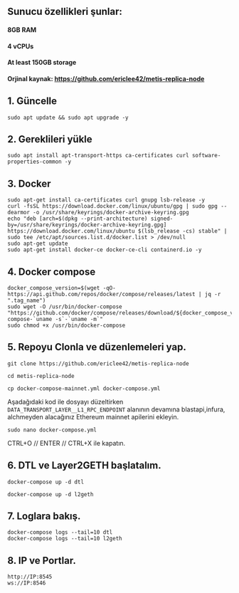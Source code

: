 ## Sunucu özellikleri şunlar:
#### 8GB RAM
#### 4 vCPUs
#### At least 150GB storage
#### Orjinal kaynak: https://github.com/ericlee42/metis-replica-node

## 1. Güncelle
```
sudo apt update && sudo apt upgrade -y
```

## 2. Gereklileri yükle
```
sudo apt install apt-transport-https ca-certificates curl software-properties-common -y
```
## 3. Docker
```
sudo apt-get install ca-certificates curl gnupg lsb-release -y
curl -fsSL https://download.docker.com/linux/ubuntu/gpg | sudo gpg --dearmor -o /usr/share/keyrings/docker-archive-keyring.gpg
echo "deb [arch=$(dpkg --print-architecture) signed-by=/usr/share/keyrings/docker-archive-keyring.gpg] https://download.docker.com/linux/ubuntu $(lsb_release -cs) stable" | sudo tee /etc/apt/sources.list.d/docker.list > /dev/null
sudo apt-get update
sudo apt-get install docker-ce docker-ce-cli containerd.io -y
```

## 4. Docker compose
```
docker_compose_version=$(wget -qO- https://api.github.com/repos/docker/compose/releases/latest | jq -r ".tag_name")
sudo wget -O /usr/bin/docker-compose "https://github.com/docker/compose/releases/download/${docker_compose_version}/docker-compose-`uname -s`-`uname -m`"
sudo chmod +x /usr/bin/docker-compose
```

## 5. Repoyu Clonla ve düzenlemeleri yap.
```
git clone https://github.com/ericlee42/metis-replica-node
```
```
cd metis-replica-node
```
```
cp docker-compose-mainnet.yml docker-compose.yml
```

Aşadağıdaki kod ile dosyayı düzeltirken `DATA_TRANSPORT_LAYER__L1_RPC_ENDPOINT` alanının devamına blastapi,infura, alchmeyden alacağınız Ethereum mainnet apilerini ekleyin.

```
sudo nano docker-compose.yml
```
CTRL+O // ENTER // CTRL+X ile kapatın.

## 6. DTL ve Layer2GETH başlatalım.
```
docker-compose up -d dtl
```
```
docker-compose up -d l2geth
```
## 7. Loglara bakış.
```
docker-compose logs --tail=10 dtl
docker-compose logs --tail=10 l2geth
```
## 8. IP ve Portlar.
```
http://IP:8545
ws://IP:8546
```

